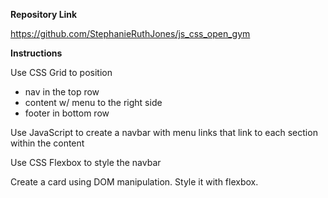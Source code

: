 **Repository Link**

https://github.com/StephanieRuthJones/js_css_open_gym

**Instructions**

Use CSS Grid to position
- nav in the top row
- content w/ menu to the right side
- footer in bottom row

Use JavaScript to create a navbar with menu links that link to each section within the content

Use CSS Flexbox to style the navbar

Create a card using DOM manipulation. Style it with flexbox.
